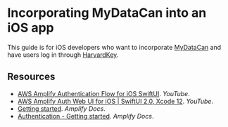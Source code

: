 # Incorporating MyDataCan into an iOS app

This guide is for iOS developers who want to incorporate [MyDataCan](https://harvard.mydatacan.org) and have users log in through [HarvardKey](https://key.harvard.edu).

## Resources

* [AWS Amplify Authentication Flow for iOS SwiftUI](https://www.youtube.com/watch?v=wSHnmtnzbfs). _YouTube_.
* [AWS Amplify Auth Web UI for iOS | SwiftUI 2.0, Xcode 12](https://www.youtube.com/watch?v=74fl2EgpXSE). _YouTube_.
* [Getting started](https://docs.amplify.aws/start/q/integration/ios). _Amplify Docs_.
* [Authentication - Getting started](https://docs.amplify.aws/lib/auth/getting-started/q/platform/ios). _Amplify Docs_.
